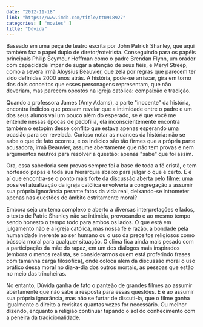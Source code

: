 ```yaml
---
date: "2012-11-18"
link: "https://www.imdb.com/title/tt0918927"
categories: [ "movies" ]
title: "Dúvida"
---
```

Baseado em uma peça de teatro escrita por John Patrick Shanley, que aqui também faz o papel duplo de diretor/roteirista. Conseguindo para os papéis principais Philip Seymour Hoffman como o padre Brendan Flynn, um orador com capacidade ímpar de sugar a atenção de seus fiéis, e Meryl Streep, como a severa irmã Aloysius Beauvier, que zela por regras que parecem ter sido definidas 2000 anos atrás. A história, pode-se arriscar, gira em torno dos dois conceitos que esses personagens representam, que não deveriam, mas parecem opostos na igreja católica: compaixão e tradição.

Quando a professora James (Amy Adams), a parte "inocente" da história, encontra indícios que possam revelar que a intimidade entre o padre e um dos seus alunos vai um pouco além do esperado, se é que você me entende nessas épocas de pedofilia, ela inconscientemente encontra também o estopim desse conflito que estava apenas esperando uma ocasião para ser revelada. Curioso notar as nuances da história: não se sabe o que de fato ocorreu, e os indícios são tão firmes que a própria parte acusadora, irmã Beauvier, assume abertamente que não tem provas e nem argumentos neutros para resolver a questão: apenas "sabe" que foi assim.

Ora, essa sabedoria sem provas sempre foi a base de toda a fé cristã, e tem norteado papas e toda sua hierarquia abaixo para julgar o que é certo. E é aí que encontra-se o ponto mais forte da discussão aberta pelo filme: uma possível atualização da igreja católica envolveria a congregação a assumir sua própria ignorância perante fatos da vida real, deixando-se intrometer apenas nas questões de âmbito estritamente moral?

Embora seja um tema complexo e aberto a diversas interpretações e lados, o texto de Patric Shanley não se intimida, provocando e ao mesmo tempo sendo honesto o tempo todo para ambos os lados. O que está em julgamento não é a igreja católica, mas nossa fé e razão, a bondade pela humanidade inerente ao ser humano ou o uso da preceitos religiosos como bússola moral para qualquer situação. O clima fica ainda mais pesado com a participação da mãe do rapaz, em um dos diálogos mais inspirados (embora o menos realista, se considerarmos quem está proferindo frases com tamanha carga filosófica), onde coloca além da discussão moral o uso prático dessa moral no dia-a-dia dos outros mortais, as pessoas que estão no meio das trincheiras.

No entanto, Dúvida ganha de fato o panteão de grandes filmes ao assumir abertamente que não sabe a resposta para essas questões. E é ao assumir sua própria ignorância, mas não se furtar de discuti-la, que o filme ganha igualmente o direito a revisitas quantas vezes for necessário. Ou melhor dizendo, enquanto a religião continuar tapando o sol do conhecimento com a peneira da tradicionalidade.
